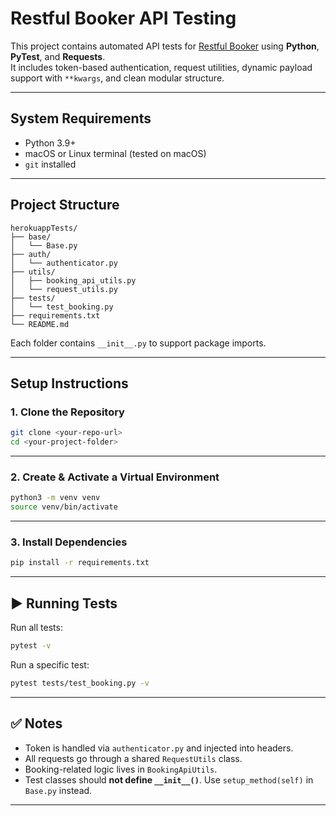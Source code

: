 # Restful Booker API Testing

This project contains automated API tests for [Restful Booker](https://restful-booker.herokuapp.com/apidoc/) using **Python**, **PyTest**, and **Requests**.  
It includes token-based authentication, request utilities, dynamic payload support with `**kwargs`, and clean modular structure.

---

##  System Requirements

- Python 3.9+
- macOS or Linux terminal (tested on macOS)
- `git` installed

---

##  Project Structure

```
herokuappTests/
├── base/
│   └── Base.py
├── auth/
│   └── authenticator.py
├── utils/
│   ├── booking_api_utils.py
│   └── request_utils.py
├── tests/
│   └── test_booking.py
├── requirements.txt
└── README.md
```

Each folder contains `__init__.py` to support package imports.

---

##  Setup Instructions

### 1. Clone the Repository

```bash
git clone <your-repo-url>
cd <your-project-folder>
```

---

### 2. Create & Activate a Virtual Environment

```bash
python3 -m venv venv
source venv/bin/activate
```

---

### 3. Install Dependencies

```bash
pip install -r requirements.txt
```

---

## ▶️ Running Tests

Run all tests:

```bash
pytest -v
```

Run a specific test:

```bash
pytest tests/test_booking.py -v
```

---

## ✅ Notes

- Token is handled via `authenticator.py` and injected into headers.
- All requests go through a shared `RequestUtils` class.
- Booking-related logic lives in `BookingApiUtils`.
- Test classes should **not define `__init__()`**. Use `setup_method(self)` in `Base.py` instead.

---

